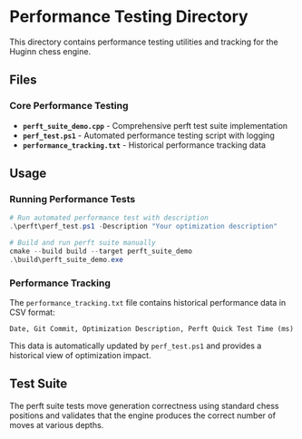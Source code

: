 # Performance Testing Directory

This directory contains performance testing utilities and tracking for the Huginn chess engine.

## Files

### Core Performance Testing
- **`perft_suite_demo.cpp`** - Comprehensive perft test suite implementation
- **`perf_test.ps1`** - Automated performance testing script with logging
- **`performance_tracking.txt`** - Historical performance tracking data

## Usage

### Running Performance Tests

```powershell
# Run automated performance test with description
.\perft\perf_test.ps1 -Description "Your optimization description"

# Build and run perft suite manually
cmake --build build --target perft_suite_demo
.\build\perft_suite_demo.exe
```

### Performance Tracking

The `performance_tracking.txt` file contains historical performance data in CSV format:
```
Date, Git Commit, Optimization Description, Perft Quick Test Time (ms)
```

This data is automatically updated by `perf_test.ps1` and provides a historical view of optimization impact.

## Test Suite

The perft suite tests move generation correctness using standard chess positions and validates that the engine produces the correct number of moves at various depths.
